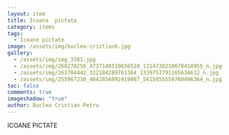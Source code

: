 ```yaml
---
layout: item
title: Icoana  pictata
category: items
tags:
  - Icoane pictate
image: /assets/img/buclea-cristian6.jpg
gallery:
  - /assets/img/img_3381.jpg
  - /assets/img/268270256_4737148519656510_1314738210678418955_n.jpg
  - /assets/img/263704442_322104289761364_1339757791165634632_n.jpg
  - /assets/img/255967230_4642856092419087_5615055558760496364_n.jpg
toc: false
comments: true
imageshadow: "true"
author: Buclea Cristian-Petru
---
```

ICOANE PICTATE